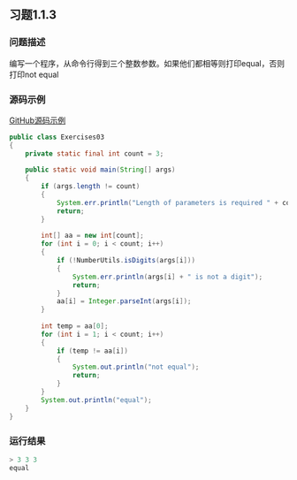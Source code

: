 ## 习题1.1.3  
  
### 问题描述  
编写一个程序，从命令行得到三个整数参数。如果他们都相等则打印equal，否则打印not equal  
  
### 源码示例  
[GitHub源码示例](https://github.com/MoonsunS/Algorithms/blob/master/src/main/java/com/moonsuns/algorithms/chapter01/section01/Exercises03.java)  
  
```java  
public class Exercises03  
{  
    private static final int count = 3;  
  
    public static void main(String[] args)  
    {  
        if (args.length != count)  
        {  
            System.err.println("Length of parameters is required " + count);  
            return;  
        }  
  
        int[] aa = new int[count];  
        for (int i = 0; i < count; i++)  
        {  
            if (!NumberUtils.isDigits(args[i]))  
            {  
                System.err.println(args[i] + " is not a digit");  
                return;  
            }  
            aa[i] = Integer.parseInt(args[i]);  
        }  
  
        int temp = aa[0];  
        for (int i = 1; i < count; i++)  
        {  
            if (temp != aa[i])  
            {  
                System.out.println("not equal");  
                return;  
            }  
        }  
        System.out.println("equal");  
    }  
}  
```  
  
### 运行结果  
  
```java  
> 3 3 3  
equal  
```